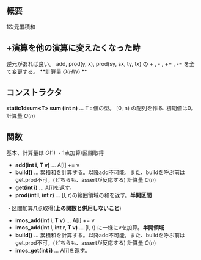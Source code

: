 ## 概要
1次元累積和

## +演算を他の演算に変えたくなった時
逆元があれば良い。
add, prod(y, x), prod(sy, sx, ty, tx) の + , - , += , -= を全て変更する。
**計算量 $O(HW)$ **
## コンストラクタ
**static1dsum\<T\> sum (int n)** ... T : 値の型。 [0, n) の配列を作る. 初期値は0。 計算量 $O(n)$

## 関数
基本、計算量は $O(1)$
・1点加算/区間取得
- **add(int i, T v)** ... A[i] += v
- **build()** ... 累積和を計算する。以降add不可能。また、buildを呼ぶ前はget.prod不可。(どちらも、assertが反応する) 計算量 $O(n)$
- **get(int i)** ... A[i]を返す。
- **prod(int l, int r)** ... [l, r)の範囲領域の和を返す。**半開区間**



・区間加算/1点取得(**上の関数と併用しないこと**)
- **imos_add(int i, T v)** ... A[i] += v
- **imos_add(int l, int r, T v)** ... [l, r) に一様にvを加算。**半開領域**
- **build()** ... 累積和を計算する。以降add不可能。また、buildを呼ぶ前はget.prod不可。(どちらも、assertが反応する) 計算量 $O(n)$
- **imos_get(int i)** ... A[i]を返す。

